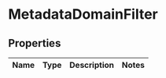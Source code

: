 
# MetadataDomainFilter

## Properties
Name | Type | Description | Notes
------------ | ------------- | ------------- | -------------



